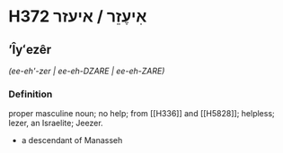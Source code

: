 # H372 אִיעֶזֵר / איעזר

## ʼÎyʻezêr

_(ee-eh'-zer | ee-eh-DZARE | ee-eh-ZARE)_

### Definition

proper masculine noun; no help; from [[H336]] and [[H5828]]; helpless; Iezer, an Israelite; Jeezer.

- a descendant of Manasseh
